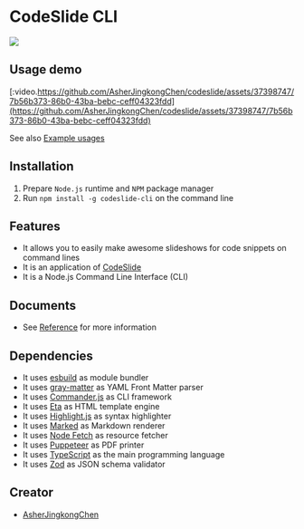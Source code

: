 # CodeSlide CLI
[![](https://img.shields.io/npm/v/codeslide-cli?color=%230647D4&label=npm&style=flat-square)](https://www.npmjs.com/package/codeslide-cli?activeTab=readme)

## Usage demo
[:video.https://github.com/AsherJingkongChen/codeslide/assets/37398747/7b56b373-86b0-43ba-bebc-ceff04323fdd](https://github.com/AsherJingkongChen/codeslide/assets/37398747/7b56b373-86b0-43ba-bebc-ceff04323fdd)

See also [Example usages](https://github.com/AsherJingkongChen/codeslide/tree/main/app/cli/examples)

## Installation
1. Prepare `Node.js` runtime and `NPM` package manager
2. Run `npm install -g codeslide-cli` on the command line

## Features
- It allows you to easily make awesome slideshows for code snippets on command lines
- It is an application of [CodeSlide](https://github.com/AsherJingkongChen/codeslide)
- It is a Node.js Command Line Interface (CLI)

## Documents
- See [Reference](https://github.com/AsherJingkongChen/codeslide/blob/main/app/cli/docs/REFERENCE.md) for more information

## Dependencies
- It uses [esbuild](https://github.com/evanw/esbuild) as module bundler
- It uses [gray-matter](https://github.com/jonschlinkert/gray-matter) as YAML Front Matter parser
- It uses [Commander.js](https://github.com/tj/commander.js) as CLI framework
- It uses [Eta](https://github.com/eta-dev/eta) as HTML template engine
- It uses [Highlight.js](https://github.com/highlightjs/highlight.js) as syntax highlighter
- It uses [Marked](https://github.com/markedjs/marked) as Markdown renderer
- It uses [Node Fetch](https://github.com/node-fetch/node-fetch) as resource fetcher
- It uses [Puppeteer](https://github.com/puppeteer/puppeteer) as PDF printer
- It uses [TypeScript](https://www.typescriptlang.org/) as the main programming language
- It uses [Zod](https://github.com/colinhacks/zod) as JSON schema validator

## Creator
- [AsherJingkongChen](https://github.com/AsherJingkongChen)
